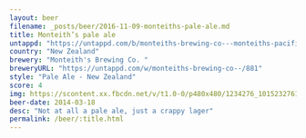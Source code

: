 ```yaml
---
layout: beer
filename: _posts/beer/2016-11-09-monteiths-pale-ale.md
title: Monteith’s pale ale
untappd: "https://untappd.com/b/monteiths-brewing-co---monteiths-pacific-pale-ale/221959"
country: "New Zealand"
brewery: "Monteith's Brewing Co. "
breweryURL: "https://untappd.com/w/monteiths-brewing-co--/881"
style: "Pale Ale - New Zealand"
score: 4
img: https://scontent.xx.fbcdn.net/v/t1.0-0/p480x480/1234276_10152327616288745_1383768960_n.jpg?oh=7697920442be701580cb7d4b308c87ba&oe=5905B721
beer-date: 2014-03-18
desc: "Not at all a pale ale, just a crappy lager"
permalink: /beer/:title.html
---
```

